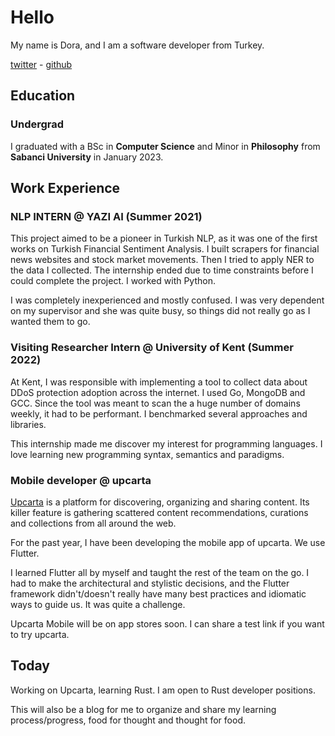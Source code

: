 # Hello

My name is Dora, and I am a software developer from Turkey.

[twitter](https://twitter.com/alleinany) - [github](https://github.com/akbulutdora)

## Education
### Undergrad
I graduated with a BSc in **Computer Science** and Minor in **Philosophy** from **Sabanci University** in January 2023.

## Work Experience

### **NLP INTERN** @ **YAZI AI** (Summer 2021)
This project aimed to be a pioneer in Turkish NLP, as it was one of the first works on Turkish Financial Sentiment Analysis. I built scrapers for financial news websites and stock market movements. Then I tried to apply NER to the data I collected. The internship ended due to time constraints before I could complete the project.
I worked with Python.

I was completely inexperienced and mostly confused. I was very dependent on my supervisor and she was quite busy, so things did not really go as I wanted them to go.

### **Visiting Researcher Intern** @ **University of Kent** (Summer 2022)
At Kent, I was responsible with implementing a tool to collect data about DDoS protection adoption across the internet. I used Go, MongoDB and GCC. 
Since the tool was meant to scan the a huge number of domains weekly, it had to be performant. I benchmarked several approaches and libraries.

This internship made me discover my interest for programming languages. I love learning new programming syntax, semantics and paradigms.

### **Mobile developer** @ **upcarta**
[Upcarta](https://www.upcarta.com/) is a platform for discovering, organizing and sharing content. Its killer feature is gathering scattered content recommendations, curations and collections from all around the web.

For the past year, I have been developing the mobile app of upcarta. We use Flutter.

I learned Flutter all by myself and taught the rest of the team on the go. I had to make the architectural and stylistic decisions, and the Flutter framework didn't/doesn't really have many best practices and idiomatic ways to guide us. It was quite a challenge.

Upcarta Mobile will be on app stores soon. I can share a test link if you want to try upcarta.


## Today
Working on Upcarta, learning Rust. I am open to Rust developer positions.

This will also be a blog for me to organize and share my learning process/progress, food for thought and thought for food.